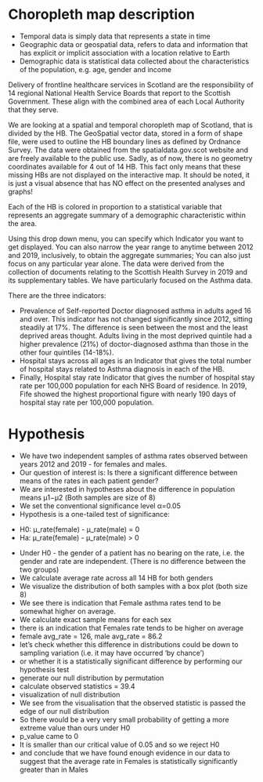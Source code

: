 # Choropleth map description

- Temporal data is simply data that represents a state in time
- Geographic data or geospatial data, refers to data and information that has explicit or implicit association with a location relative to Earth
- Demographic data is statistical data collected about the characteristics of the population, e.g. age, gender and income

Delivery of frontline healthcare services in Scotland are the responsibility of 14 regional National Health Service Boards that report to the Scottish Government.
These align with the combined area of each Local Authority that they serve.

We are looking at a spatial and temporal choropleth map of Scotland, that is divided by the HB.
The GeoSpatial vector data, stored in a form of shape file, were used to outline the HB boundary lines as defined by Ordnance Survey. The data were obtained from the spatialdata.gov.scot website and are freely available to the public use.
Sadly, as of now, there is no geometry coordinates available for 4 out of 14 HB. This fact only means that these missing HBs are not displayed on the interactive map. It should be noted, it is just a visual absence that has NO effect on the presented analyses and graphs!

Each of the HB is colored in proportion to a statistical variable that represents an aggregate summary of a demographic characteristic within the area.

Using this drop down menu, you can specify which Indicator you want to get displayed. You can also narrow the year range to anytime between 2012 and 2019, inclusively, to obtain the aggregate summaries; You can also just focus on any particular year alone. The data were derived from the collection of documents relating to the Scottish Health Survey in 2019 and its supplementary tables. We have particularly focused on the Asthma data.

There are the three indicators:

* Prevalence of Self-reported Doctor diagnosed asthma in adults aged 16 and over. This indicator has not changed significantly since 2012, sitting steadily at 17%. The difference is seen between the most and the least deprived areas thought. Adults living in the most deprived quintile had a higher prevalence (21%) of doctor-diagnosed asthma than those in the other four quintiles (14-18%).
* Hospital stays across all ages is an Indicator that gives the total number of hospital stays related to Asthma diagnosis in each of the HB. 
* Finally, Hospital stay rate Indicator that gives the number of hospital stay rate per 100,000 population for each NHS Board of residence. In 2019, Fife showed the highest proportional figure with nearly 190 days of hospital stay rate per 100,000 population.


# Hypothesis
* We have two independent samples of asthma rates observed between years 2012 and 2019 - for females and males. 
* Our question of interest is: Is there a significant difference between means of the rates in each patient gender?
* We are interested in hypotheses about the difference in population means μ1−μ2
(Both samples are size of 8)
* We set the conventional significance level α=0.05
* Hypothesis is a one-tailed test of significance:
 - H0: μ_rate(female) - μ_rate(male) = 0
 - Ha: μ_rate(female) - μ_rate(male) > 0
* Under H0 - the gender of a patient has no bearing on the rate, i.e. the gender and rate are independent. 
(There is no difference between the two groups)
* We calculate average rate across all 14 HB for both genders
* We visualize the distribution of both samples with a box plot (both size 8)
* We see there is indication that Female asthma rates tend to be somewhat higher on average.
* We calculate exact sample means for each sex
* there is an indication that Females rate tends to be higher on average
* female avg_rate = 126, male avg_rate = 86.2
* let’s check whether this difference in distributions could be down to sampling variation (i.e. it may have occurred ‘by chance’) 
* or whether it is a statistically significant difference by performing our hypothesis test
* generate our null distribution by permutation
* calculate observed statistics = 39.4
* visualization of null distribution
* We see from the visualisation that the observed statistic is passed the edge of our null distribution
* So there would be a very very small probability of getting a more extreme value than ours under H0
* p_value came to 0
* It is smaller than our critical value of 0.05 and so we reject H0
* and conclude that we have found enough evidence in our data to suggest that the average rate in Females is statistically significantly greater than in Males
